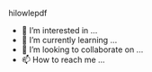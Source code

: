 hilowlepdf
- 👀 I’m interested in ...
- 🌱 I’m currently learning ...
- 💞️ I’m looking to collaborate on ...
- 📫 How to reach me ...

<!---
hilowlepdf/hilowlepdf is a ✨ special ✨ repository because its `README.md` (this file) appears on your GitHub profile.
You can click the Preview link to take a look at your changes.
--->
